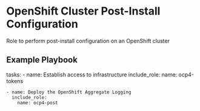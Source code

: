 OpenShift Cluster Post-Install Configuration
============================================

Role to perform post-install configuration on an OpenShift cluster

Example Playbook
----------------

  tasks:
    - name: Establish access to infrastructure
      include_role:
        name: ocp4-tokens

    - name: Deploy the OpenShift Aggregate Logging
      include_role:
        name: ocp4-post